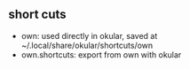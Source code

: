 ## short cuts
* own: used directly in okular, saved at ~/.local/share/okular/shortcuts/own
* own.shortcuts: export from own with okular
